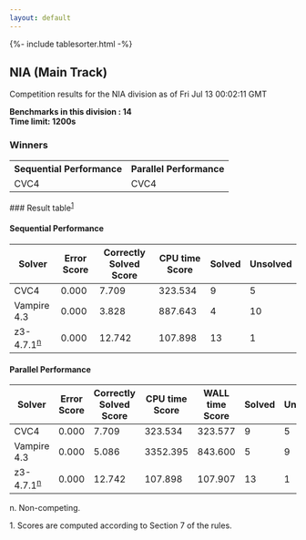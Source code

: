 ```yaml
---
layout: default
---
```

{%- include tablesorter.html -%}

##  NIA (Main Track)

Competition results for the NIA division as of Fri Jul 13 00:02:11 GMT

**Benchmarks in this division : 14  
Time limit: 1200s** 

### Winners
<table class="result">
<tr><th class="center">Sequential Performance</th><th class="center">Parallel Performance</th></tr>
<tr class="center"><td>CVC4</td><td>CVC4</td></tr></table>
### Result table<sup><a href="#fn1">1</a></sup>

#### Sequential Performance

<table id="sequential" class="result sorted">
<thead><tr class="center">
  <th>Solver</th>
  <th>Error Score</th>
  <th>Correctly Solved Score</th>
  <th>CPU time Score</th>
  <th>Solved</th>
  <th>Unsolved</th>
</tr></thead><tr>
  <td>CVC4</td>
  <td>0.000</td>
  <td>7.709</td>
  <td>323.534</td>
<td>9</td>
<td>5</td>
</tr><tr>
  <td>Vampire 4.3</td>
  <td>0.000</td>
  <td>3.828</td>
  <td>887.643</td>
<td>4</td>
<td>10</td>
</tr><tr>
  <td>z3-4.7.1<SUP><a href="#fn">n</a></SUP></td>
  <td>0.000</td>
  <td>12.742</td>
  <td>107.898</td>
<td>13</td>
<td>1</td>
</tr></table>

#### Parallel Performance

<table id="parallel" class="result sorted">
<thead><tr class="center">
  <th>Solver</th>
  <th>Error Score</th>
  <th>Correctly Solved Score</th>
  <th>CPU time Score</th>
  <th>WALL time Score</th>
  <th>Solved</th>
  <th>Unsolved</th>
</tr></thead><tr>
  <td>CVC4</td>
<td>0.000</td><td>7.709</td><td>323.534</td><td>323.577</td><td>9</td><td>5</td></tr><tr>
  <td>Vampire 4.3</td>
<td>0.000</td><td>5.086</td><td>3352.395</td><td>843.600</td><td>5</td><td>9</td></tr><tr>
  <td>z3-4.7.1<SUP><a href="#fn">n</a></SUP></td>
<td>0.000</td><td>12.742</td><td>107.898</td><td>107.907</td><td>13</td><td>1</td></tr></table>
 <span id="fn"> n. Non-competing. </span>

 <span id="fn1"> 1. Scores are computed according to Section 7 of the rules. </span>


